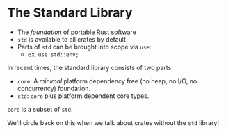 # The Standard Library

- The _foundation_ of portable Rust software
- `std` is available to all crates by default
- Parts of `std` can be brought into scope via `use`:
  - ex. `use std::env;`

In recent times, the standard library consists of two parts:

- `core`: A _minimal_ platform dependency free (no heap, no I/O, no concurrency) foundation.
- `std`: `core` plus platform dependent core types.

`core` is a subset of `std`.

We'll circle back on this when we talk about crates without the `std` library!
